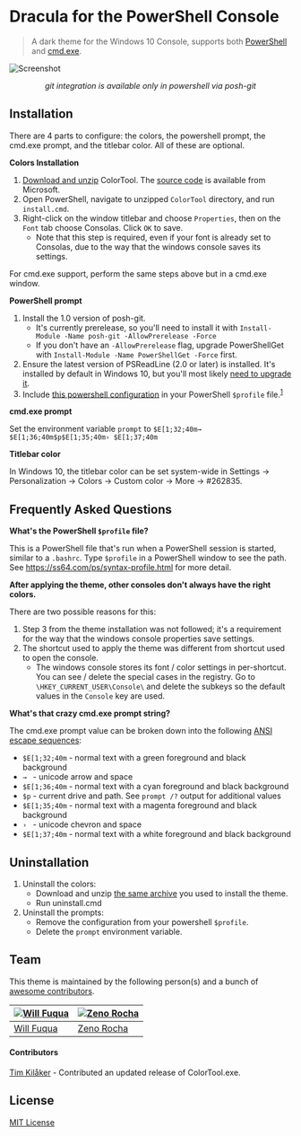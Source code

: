 # Dracula for the PowerShell Console

> A dark theme for the Windows 10 Console, supports both [PowerShell](https://github.com/PowerShell/PowerShell) and [cmd.exe](https://en.wikipedia.org/wiki/Cmd.exe).

![Screenshot](https://raw.githubusercontent.com/waf/dracula-cmd/master/images/screenshot.png)

<p align="center"><i>git integration is available only in powershell via posh-git</i></p>

## Installation

There are 4 parts to configure: the colors, the powershell prompt, the cmd.exe prompt, and the titlebar color. All of these are optional.

**Colors Installation**

1. [Download and unzip](https://raw.githubusercontent.com/waf/dracula-cmd/master/dist/ColorTool.zip) ColorTool. The [source code](https://github.com/Microsoft/Terminal/tree/master/src/tools/ColorTool) is available from Microsoft.
1. Open PowerShell, navigate to unzipped `ColorTool` directory, and run `install.cmd`.
1. Right-click on the window titlebar and choose `Properties`, then on the `Font` tab choose Consolas. Click `OK` to save.
    - Note that this step is required, even if your font is already set to Consolas, due to the way that the windows console saves its settings.

For cmd.exe support, perform the same steps above but in a cmd.exe window.

**PowerShell prompt**

1. Install the 1.0 version of posh-git.
    - It's currently prerelease, so you'll need to install it with `Install-Module -Name posh-git -AllowPrerelease -Force`
    - If you don't have an `-AllowPrerelease` flag, upgrade PowerShellGet with `Install-Module -Name PowerShellGet -Force` first.
1. Ensure the latest version of PSReadLine (2.0 or later) is installed. It's installed by default in Windows 10, but you'll most likely [need to upgrade it](https://github.com/lzybkr/PSReadLine#user-content-upgrading).
1. Include [this powershell configuration](https://github.com/dracula/powershell/blob/master/theme/dracula-prompt-configuration.ps1) in your PowerShell `$profile` file.<sup>[1](#whats-the-powershell-profile-file "What's the PowerShell `$profile` file?")</sup>

**cmd.exe prompt**

Set the environment variable `prompt` to `$E[1;32;40m→ $E[1;36;40m$p$E[1;35;40m› $E[1;37;40m`

**Titlebar color**

In Windows 10, the titlebar color can be set system-wide in Settings → Personalization → Colors → Custom color → More → #262835.

## Frequently Asked Questions

**What's the PowerShell `$profile` file?**

This is a PowerShell file that's run when a PowerShell session is started, similar to a `.bashrc`. Type `$profile` in a PowerShell window to see the path. See https://ss64.com/ps/syntax-profile.html for more detail.

**After applying the theme, other consoles don't always have the right colors.**

There are two possible reasons for this:

1. Step 3 from the theme installation was not followed; it's a requirement for the way that the windows console properties save settings.
1. The shortcut used to apply the theme was different from shortcut used to open the console.
    - The windows console stores its font / color settings in per-shortcut. You can see / delete the special cases in the registry. Go to `\HKEY_CURRENT_USER\Console\` and delete the subkeys so the default values in the `Console` key are used.

**What's that crazy cmd.exe prompt string?**

The cmd.exe prompt value can be broken down into the following [ANSI escape sequences](http://ascii-table.com/ansi-escape-sequences.php):

- `$E[1;32;40m` - normal text with a green foreground and black background
- `→ ` - unicode arrow and space
- `$E[1;36;40m` - normal text with a cyan foreground and black background
- `$p` - current drive and path. See `prompt /?` output for additional values
- `$E[1;35;40m` - normal text with a magenta foreground and black background
- `› ` - unicode chevron and space
- `$E[1;37;40m` - normal text with a white foreground and black background

## Uninstallation

1. Uninstall the colors:
    - Download and unzip [the same archive](https://raw.githubusercontent.com/waf/dracula-cmd/master/dist/ColorTool.zip) you used to install the theme.
    - Run uninstall.cmd
1. Uninstall the prompts:
    - Remove the configuration from your powershell `$profile`.
    - Delete the `prompt` environment variable.

## Team

This theme is maintained by the following person(s) and a bunch of [awesome contributors](https://github.com/dracula/powershell/graphs/contributors).

[![Will Fuqua](https://avatars3.githubusercontent.com/u/97195?v=3&s=70)](https://github.com/waf) | [![Zeno Rocha](https://avatars2.githubusercontent.com/u/398893?v=3&s=70)](https://github.com/zenorocha)
--- | ---
[Will Fuqua](https://github.com/waf) | [Zeno Rocha](https://github.com/zenorocha)

#### Contributors

[Tim Kilåker](https://github.com/TKilaker) - Contributed an updated release of ColorTool.exe.

## License

[MIT License](./LICENSE)

